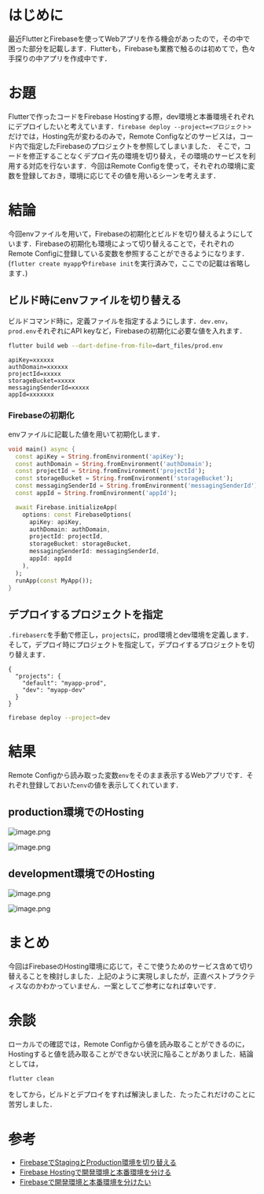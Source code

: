 # はじめに

最近FlutterとFirebaseを使ってWebアプリを作る機会があったので，その中で困った部分を記載します．Flutterも，Firebaseも業務で触るのは初めてで，色々手探りの中アプリを作成中です．

# お題

Flutterで作ったコードをFirebase Hostingする際，dev環境と本番環境それぞれにデプロイしたいと考えています．`firebase deploy --project=<プロジェクト>`だけでは，Hosting先が変わるのみで，Remote Configなどのサービスは，コード内で指定したFirebaseのプロジェクトを参照してしまいました．
そこで，コードを修正することなくデプロイ先の環境を切り替え，その環境のサービスを利用する対応を行ないます．今回はRemote Configを使って，それぞれの環境に変数を登録しておき，環境に応じてその値を用いるシーンを考えます．


# 結論

今回envファイルを用いて，Firebaseの初期化とビルドを切り替えるようにしています．Firebaseの初期化も環境によって切り替えることで，それぞれのRemote Configに登録している変数を参照することができるようになります．
(`flutter create myapp`や`firebase init`を実行済みで，ここでの記載は省略します．)

## ビルド時にenvファイルを切り替える

ビルドコマンド時に，定義ファイルを指定するようにします．`dev.env`，`prod.env`それぞれにAPI keyなど，Firebaseの初期化に必要な値を入れます．

```bash
flutter build web --dart-define-from-file=dart_files/prod.env
```

```example.env
apiKey=xxxxxx
authDomain=xxxxxx
projectId=xxxxx
storageBucket=xxxxx
messagingSenderId=xxxxx
appId=xxxxxxx
```



### Firebaseの初期化

envファイルに記載した値を用いて初期化します．

```dart:main.dart
void main() async {
  const apiKey = String.fromEnvironment('apiKey');
  const authDomain = String.fromEnvironment('authDomain');
  const projectId = String.fromEnvironment('projectId');
  const storageBucket = String.fromEnvironment('storageBucket');
  const messagingSenderId = String.fromEnvironment('messagingSenderId');
  const appId = String.fromEnvironment('appId');

  await Firebase.initializeApp(
    options: const FirebaseOptions(
      apiKey: apiKey,
      authDomain: authDomain,
      projectId: projectId,
      storageBucket: storageBucket,
      messagingSenderId: messagingSenderId,
      appId: appId
    ),
  );
  runApp(const MyApp());
}
```

## デプロイするプロジェクトを指定

`.firebaserc`を手動で修正し，`projects`に，prod環境とdev環境を定義します．
そして，デプロイ時にプロジェクトを指定して，デプロイするプロジェクトを切り替えます．

```json:.firebaserc
{
  "projects": {
    "default": "myapp-prod",
    "dev": "myapp-dev"
  }
}
```

```bash
firebase deploy --project=dev
```


# 結果

Remote Configから読み取った変数`env`をそのまま表示するWebアプリです．それぞれ登録しておいた`env`の値を表示してくれています．

## production環境でのHosting

![image.png](https://qiita-image-store.s3.ap-northeast-1.amazonaws.com/0/3618319/230e75ac-590d-59ae-0ba2-7326dbbe5bd0.png)


![image.png](https://qiita-image-store.s3.ap-northeast-1.amazonaws.com/0/3618319/2135f57f-f38a-66cf-2360-c15012c86ec7.png)

## development環境でのHosting

![image.png](https://qiita-image-store.s3.ap-northeast-1.amazonaws.com/0/3618319/313a85e4-e074-897a-9e7d-0ce2e5639316.png)


![image.png](https://qiita-image-store.s3.ap-northeast-1.amazonaws.com/0/3618319/f625a8c8-d2f1-bcc9-5a0e-8d27fde096d8.png)


# まとめ

今回はFirebaseのHosting環境に応じて，そこで使うためのサービス含めて切り替えることを検討しました．上記のように実現しましたが，正直ベストプラクティスなのかわかっていません．一案としてご参考になれば幸いです．


# 余談

ローカルでの確認では，Remote Configから値を読み取ることができるのに，Hostingすると値を読み取ることができない状況に陥ることがありました．結論としては，
```bash
flutter clean
```
をしてから，ビルドとデプロイをすれば解決しました．たったこれだけのことに苦労しました．


# 参考
- [FirebaseでStagingとProduction環境を切り替える](https://qiita.com/zaburo/items/8b926cb95fb0127f3203)
- [Firebase Hostingで開発環境と本番環境を分ける](https://zenn.dev/hanri/articles/1499858c0493ce)
- [Firebaseで開発環境と本番環境を分けたい](https://zenn.dev/captain_blue/articles/how-to-separate-firebase-dev-env)